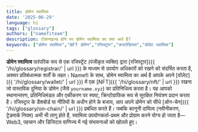 ```yaml
---
title: डोमेन स्वामित्व
date: '2025-06-29'
language: hi
tags: ["glossary"]
authors: ["namefiteam"]
description: टोकनाइज्ड होने पर डोमेन स्वामित्व का क्या अर्थ है?
keywords: ["डोमेन स्वामित्व","NFT डोमेन","रजिस्ट्रार","कस्टोडियल","वॉलेट स्वामित्व"]
---
```



**डोमेन स्वामित्व** पारंपरिक रूप से एक रजिस्ट्रेंट (पंजीकृत व्यक्ति) द्वारा [रजिस्ट्रार]({{ '/hi/glossary/registrar/' | url }}) के माध्यम से उपयोग अधिकारों को रखने को संदर्भित करता है, अक्सर प्रतिबंधात्मक शर्तों के तहत। Namefi के साथ, डोमेन स्वामित्व का अर्थ है आपके अपने [वॉलेट]({{ '/hi/glossary/wallet/' | url }}) में एक [NFT]({{ '/hi/glossary/nft/' | url }}) रखना जो वास्तविक दुनिया के डोमेन (जैसे `yourname.xyz`) का प्रतिनिधित्व करता है। यह आपको स्थानान्तरण, प्रतिनिधिमंडल और एकीकरण पर स्पष्ट, क्रिप्टोग्राफिक रूप से सुरक्षित नियंत्रण प्रदान करता है। रजिस्ट्रार के डैशबोर्ड या नीतियों के अधीन होने के बजाय, आप अपने डोमेन को सीधे [ऑन-चेन]({{ '/hi/glossary/on-chain/' | url }}) प्रबंधित करते हैं। जबकि कानूनी दायित्व (नवीनीकरण, ट्रेडमार्क नियम) अभी भी लागू होते हैं, स्वामित्व उपयोगकर्ता-प्रथम और प्रोग्राम करने योग्य हो जाता है—Web3, पहचान और डिजिटल वाणिज्य में नई संभावनाओं को खोलते हुए।